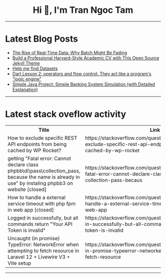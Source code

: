 <h1 align="center">Hi 👋, I'm Tran Ngoc Tam</h1>

---

# Latest Blog Posts 
<!-- BLOG-POST-LIST:START -->
- [The Rise of Real-Time Data: Why Batch Might Be Fading](https://dev.to/milcah03/the-rise-of-real-time-data-why-batch-might-be-fading-23j5)
- [Build a Professional Harvard-Style Academic CV with This Open Source Jekyll Theme](https://dev.to/smirnoffmg/build-a-professional-harvard-style-academic-cv-with-this-open-source-jekyll-theme-1fg8)
- [Help me find Datasets](https://dev.to/hassanalimali/help-me-find-datasets-59p3)
- [Dart Lesson 2: operators and flow control. They act like a program&#39;s &quot;logic engine&quot;](https://dev.to/ge_ji_d617c198a4ec85231b1/dart-lesson-2-operators-and-flow-control-they-act-like-a-programs-logic-engine-1lfk)
- [Simple Java Project: Simple Banking System Simulation &lpar;with Detailed Explanation&rpar;](https://dev.to/sharique_siddiqui_8242dad/simple-java-project-simple-banking-system-simulation-with-detailed-explanation-lkm)
<!-- BLOG-POST-LIST:END -->

---

# Latest stack oveflow activity
<table>
  <tr><th>Title</th><th>Link</th></tr>
  <!-- STACKOVERFLOW:START --><tr><td>How to exclude specific REST API endpoints from being cached by WP Rocket?</td><td>https://stackoverflow.com/questions/79723066/how-to-exclude-specific-rest-api-endpoints-from-being-cached-by-wp-rocket</td></tr><tr><td>getting &quot;Fatal error: Cannot declare class phpbb\di\pass\collection_pass, because the name is already in use&quot; by instaling phpbb3 on website [closed]</td><td>https://stackoverflow.com/questions/79722722/getting-fatal-error-cannot-declare-class-phpbb-di-pass-collection-pass-becaus</td></tr><tr><td>How to handle a external service timeout with php fpm in web app [closed]</td><td>https://stackoverflow.com/questions/79722576/how-to-handle-a-external-service-timeout-with-php-fpm-in-web-app</td></tr><tr><td>Logged in successfully, but all commands return &quot;Your API Token is invalid&quot;</td><td>https://stackoverflow.com/questions/79722535/logged-in-successfully-but-all-commands-return-your-api-token-is-invalid</td></tr><tr><td>Uncaught &lpar;in promise&rpar; TypeError: NetworkError when attempting to fetch resource in Laravel 12 + Livewire V3 + Vite setup</td><td>https://stackoverflow.com/questions/79722462/uncaught-in-promise-typeerror-networkerror-when-attempting-to-fetch-resource</td></tr><!-- STACKOVERFLOW:END -->
</table>

---


